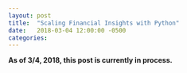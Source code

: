 ```yaml
---
layout: post
title:  "Scaling Financial Insights with Python"
date:   2018-03-04 12:00:00 -0500
categories: 
---
```



<strong>As of 3/4, 2018, this post is currently in process.</strong>
